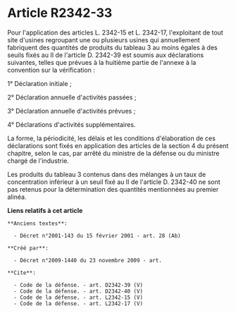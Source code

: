 # Article R2342-33

Pour l'application des articles L. 2342-15 et L. 2342-17, l'exploitant de tout site d'usines regroupant une ou plusieurs
usines qui annuellement fabriquent des quantités de produits du tableau 3 au moins égales à des seuils fixés au II de
l'article D. 2342-39 est soumis aux déclarations suivantes, telles que prévues à la huitième partie de l'annexe à la
convention sur la vérification : 

1° Déclaration initiale ; 

2° Déclaration annuelle d'activités passées ; 

3° Déclaration annuelle d'activités prévues ; 

4° Déclarations d'activités supplémentaires. 

La forme, la périodicité, les délais et les conditions d'élaboration de ces déclarations sont fixés en application des
articles de la section 4 du présent chapitre, selon le cas, par arrêté du ministre de la défense ou du ministre chargé de
l'industrie. 

Les produits du tableau 3 contenus dans des mélanges à un taux de concentration inférieur à un seuil fixé au II de l'article
D. 2342-40 ne sont pas retenus pour la détermination des quantités mentionnées au premier alinéa.

**Liens relatifs à cet article**

	**Anciens textes**:

	  - Décret n°2001-143 du 15 février 2001 - art. 28 (Ab)

	**Créé par**:

	  - Décret n°2009-1440 du 23 novembre 2009 - art.

	**Cite**:

	  - Code de la défense. - art. D2342-39 (V)
	  - Code de la défense. - art. D2342-40 (V)
	  - Code de la défense. - art. L2342-15 (V)
	  - Code de la défense. - art. L2342-17 (V)
